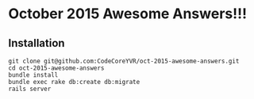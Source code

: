 # October 2015 Awesome Answers!!!
## Installation
```
git clone git@github.com:CodeCoreYVR/oct-2015-awesome-answers.git
cd oct-2015-awesome-answers
bundle install
bundle exec rake db:create db:migrate
rails server
```
